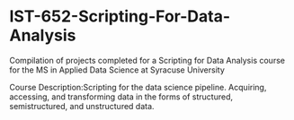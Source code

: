 # IST-652-Scripting-For-Data-Analysis
Compilation of projects completed for a Scripting for Data Analysis course for the MS in Applied Data Science at Syracuse University

Course Description:Scripting for the data science pipeline. Acquiring, accessing, and transforming data in the
forms of structured, semistructured, and unstructured data.
